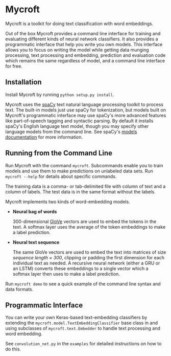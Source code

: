 # Mycroft

Mycroft is a toolkit for doing text classification with word embeddings.

Out of the box Mycroft provides a command line interface for training and evaluating different kinds of neural network
classifiers.
It also provides a programmatic interface that help you write you own models. 
This interface allows you to focus on writing the model while getting data munging processing, text processing and
embedding, prediction and evaluation code which remains the same regardless of model, and a command line interface for
free.


## Installation

Install Mycroft by running `python setup.py install`.

Mycroft uses the [spaCy](https://spacy.io/) text natural language processing toolkit to process text.
The built-in models just use spaCy for tokenization, but models built on Mycroft's programmatic interface may use
spaCy's more advanced features like part-of-speech tagging and syntactic parsing.
By default it installs spaCy's English language text model, though you may specify other language models from the
command line.
See spaCy's [models documentation](https://spacy.io/docs/usage/models) for more information.


## Running from the Command Line

Run Mycroft with the command `mycroft`.
Subcommands enable you to train models and use them to make predictions on unlabeled data sets.
Run `mycroft --help` for details about specific commands.

The training data is a comma- or tab-delimited file with column of text and a column of labels.
The test data is in the same format without the labels.

Mycroft implements two kinds of word-embedding models.

* __Neural bag of words__

  300-dimensional [GloVe](https://nlp.stanford.edu/projects/glove/) vectors are used to embed the tokens in the text.
  A softmax layer uses the average of the token embeddings to make a label prediction.

* __Neural text sequence__

  The same GloVe vectors are used to embed the text into matrices of size _sequence length × 300_, clipping or padding
  the first dimension for each individual text as needed.
  A recursive neural network (either a GRU or an LSTM) converts these embeddings to a single vector which a softmax
  layer then uses to make a label prediction.

Run `mycroft demo` to see a quick example of the command line syntax and data formats.


## Programmatic Interface

You can write your own Keras-based text-embedding classifiers by extending the `mycroft.model.TextEmbeddingClassifier`
base class in and using subclasses of `mycroft.text.Embedder` to handle text processing and word embedding.

See `convolution_net.py` in the `examples` for detailed instructions on how to do this.
